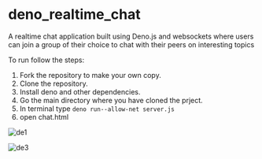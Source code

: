 # deno_realtime_chat
A realtime chat application built using Deno.js and websockets where users can join a group of their choice to chat with their peers on interesting topics


To run follow the steps:

1. Fork the repository to make your own copy.
2. Clone the repository.
3. Install deno and other dependencies.
4. Go the main directory where you have cloned the prject.
5. In terminal type  `deno run--allow-net server.js`
6. open chat.html


![de1](https://user-images.githubusercontent.com/48771399/86482481-a6761f00-bd6f-11ea-9442-1d0336c17e70.png)

![de3](https://user-images.githubusercontent.com/48771399/86482488-aa09a600-bd6f-11ea-95ee-886738ee072b.png)

